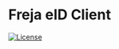 # Freja eID Client

[![License](https://img.shields.io/badge/License-Apache%202.0-blue.svg)](https://opensource.org/licenses/Apache-2.0)
